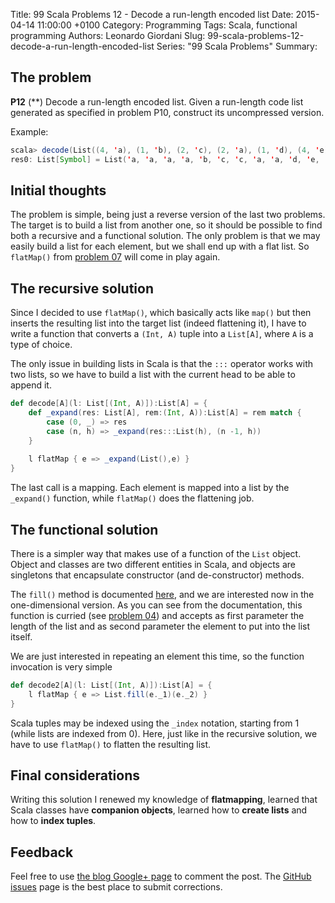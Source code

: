 Title: 99 Scala Problems 12 - Decode a run-length encoded list
Date: 2015-04-14 11:00:00 +0100
Category: Programming
Tags: Scala, functional programming
Authors: Leonardo Giordani
Slug: 99-scala-problems-12-decode-a-run-length-encoded-list
Series: "99 Scala Problems"
Summary: 

## The problem

**P12** (**) Decode a run-length encoded list.
Given a run-length code list generated as specified in problem P10, construct its uncompressed version.

Example:

``` scala
scala> decode(List((4, 'a), (1, 'b), (2, 'c), (2, 'a), (1, 'd), (4, 'e)))
res0: List[Symbol] = List('a, 'a, 'a, 'a, 'b, 'c, 'c, 'a, 'a, 'd, 'e, 'e, 'e, 'e)
```

## Initial thoughts

The problem is simple, being just a reverse version of the last two problems. The target is to build a list from another one, so it should be possible to find both a recursive and a functional solution. The only problem is that we may easily build a list for each element, but we shall end up with a flat list. So `flatMap()` from [problem 07](/blog/2015/04/07/99-scala-problems-07-flatten/) will come in play again.

## The recursive solution

Since I decided to use `flatMap()`, which basically acts like `map()` but then inserts the resulting list into the target list (indeed flattening it), I have to write a function that converts a `(Int, A)` tuple into a `List[A]`, where `A` is a type of choice.

The only issue in building lists in Scala is that the `:::` operator works with two lists, so we have to build a list with the current head to be able to append it.

``` scala
def decode[A](l: List[(Int, A)]):List[A] = {
    def _expand(res: List[A], rem:(Int, A)):List[A] = rem match {
        case (0, _) => res
        case (n, h) => _expand(res:::List(h), (n -1, h))
    }
    
    l flatMap { e => _expand(List(),e) }
}
```

The last call is a mapping. Each element is mapped into a list by the `_expand()` function, while `flatMap()` does the flattening job.

## The functional solution

There is a simpler way that makes use of a function of the `List` object. Object and classes are two different entities in Scala, and objects are singletons that encapsulate constructor (and de-constructor) methods.

The `fill()` method is documented [here](http://www.scala-lang.org/api/2.11.4/index.html#scala.collection.immutable.List$), and we are interested now in the one-dimensional version. As you can see from the documentation, this function is curried (see [problem 04](/blog/2015/04/07/99-scala-problems-04-length/)) and accepts as first parameter the length of the list and as second parameter the element to put into the list itself.

We are just interested in repeating an element this time, so the function invocation is very simple

```scala
def decode2[A](l: List[(Int, A)]):List[A] = {
    l flatMap { e => List.fill(e._1)(e._2) }
}
```

Scala tuples may be indexed using the `_index` notation, starting from 1 (while lists are indexed from 0). Here, just like in the recursive solution, we have to use `flatMap()` to flatten the resulting list.

## Final considerations

Writing this solution I renewed my knowledge of **flatmapping**, learned that Scala classes have **companion objects**, learned how to **create lists** and how to **index tuples**.

## Feedback

Feel free to use [the blog Google+ page](https://plus.google.com/u/0/b/110554719587236016835/110554719587236016835/posts) to comment the post. The [GitHub issues](https://github.com/lgiordani/lgiordani.github.com/issues) page is the best place to submit corrections.
